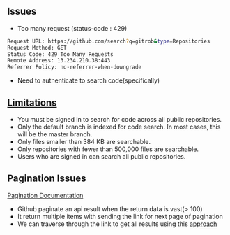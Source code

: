 ## Issues

- Too many request (status-code : 429)

```bash
Request URL: https://github.com/search?q=gitrob&type=Repositories
Request Method: GET
Status Code: 429 Too Many Requests
Remote Address: 13.234.210.38:443
Referrer Policy: no-referrer-when-downgrade
```

- Need to authenticate to search code(specifically)

## [Limitations](https://help.github.com/en/articles/searching-code)

- You must be signed in to search for code across all public repositories.
- Only the default branch is indexed for code search. In most cases, this will be the master branch.
- Only files smaller than 384 KB are searchable.
- Only repositories with fewer than 500,000 files are searchable.
- Users who are signed in can search all public repositories.

## Pagination Issues

[Pagination Documentation](https://developer.github.com/v3/#pagination)
- Github paginate an api result when the return data is vast(> 100)
- It return multiple items with sending the link for next page of pagination
- We can traverse through the link to get all results using this [approach](https://developer.github.com/v3/guides/traversing-with-pagination/)

